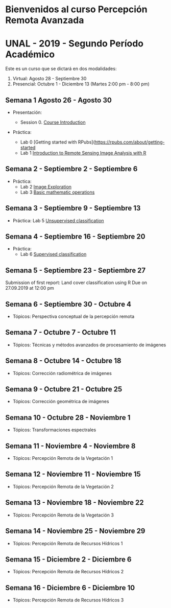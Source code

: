 # Bienvenidos al curso Percepción Remota Avanzada  
# UNAL - 2019 - Segundo Período Académico 

Este es un curso que se dictará en dos modalidades:
1. Virtual:  Agosto 28 -  Septiembre 30  
2. Presencial: Octubre 1 - Diciembre 13  (Martes 2:00 pm - 8:00 pm)

## Semana 1  Agosto 26 - Agosto 30

- Presentación:
  - Session 0.  [Course Introduction](https://ials.github.com/pra/pra_S0.html)

- Práctica:
  - Lab 0    [Getting started with RPubs](https://rpubs.com/about/getting-started
  - Lab 1    [Introduction to Remote Sensing Image Analysis with R](https://rspatial.org/rs/1-introduction.html) 
    
## Semana 2 - Septiembre 2 - Septiembre 6

- Práctica:
  - Lab 2     [Image Exploration](https://rspatial.org/rs/2-exploration.html)   
  - Lab 3     [Basic mathematic operations](https://rspatial.org/rs/3-basicmath.html)
 
## Semana 3 - Septiembre 9 - Septiembre 13

- Práctica:
   Lab 5     [Unsupervised classification](https://rspatial.org/rs/4-unsupclassification.html)

## Semana 4 - Septiembre 16 - Septiembre 20

- Práctica:
  - Lab 6     [Supervised classification](https://rspatial.org/rs/4-unsupclassification.html)  

## Semana 5 - Septiembre 23 - Septiembre 27

Submission of first report: Land cover classification using R
Due on 27.09.2019 at 12:00 pm

## Semana 6 - Septiembre 30 - Octubre 4

- Tópicos:     Perspectiva conceptual de la percepción remota

## Semana 7 - Octubre 7 - Octubre 11

- Tópicos:   Técnicas y métodos avanzados de procesamiento de imágenes
 
## Semana 8 - Octubre 14 - Octubre 18

- Tópicos:   Corrección radiométrica de imágenes

## Semana 9 - Octubre 21 - Octubre 25

- Tópicos:   Corrección geométrica de imágenes
 
## Semana 10 - Octubre 28 - Noviembre 1

- Tópicos:   Transformaciones espectrales

## Semana 11 - Noviembre 4 - Noviembre 8

- Tópicos:   Percepción Remota de la Vegetación 1

## Semana 12 - Noviembre 11 - Noviembre 15

- Tópicos:  Percepción Remota de la Vegetación 2

## Semana 13 - Noviembre 18 - Noviembre 22

- Tópicos:  Percepción Remota de la Vegetación 3

## Semana 14 - Noviembre 25 - Noviembre 29

- Tópicos: Percepción Remota de Recursos Hídricos 1

## Semana 15 - Diciembre 2 - Diciembre 6

- Tópicos: Percepción Remota de Recursos Hídricos 2

## Semana 16 - Diciembre 6 - Diciembre 10
 
- Tópicos: Percepción Remota de Recursos Hídricos 3

  



